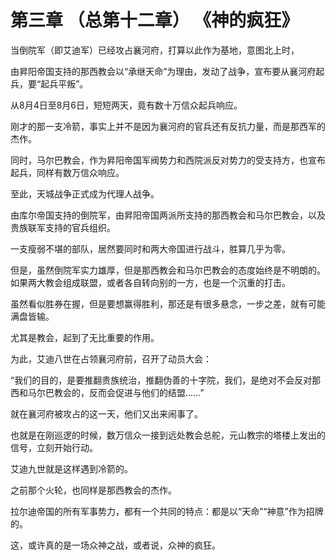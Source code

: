# 第三章 （总第十二章）  《神的疯狂》

当倒院军（即艾迪军）已经攻占襄河府，打算以此作为基地，意图北上时，

由昇阳帝国支持的那西教会以“承继天命”为理由，发动了战争，宣布要从襄河府起兵，要“起兵平叛”。

从8月4日至8月6日，短短两天，竟有数十万信众起兵响应。

刚才的那一支冷箭，事实上并不是因为襄河府的官兵还有反抗力量，而是那西军的杰作。

同时，马尔巴教会，作为昇阳帝国军阀势力和西院派反对势力的受支持方，也宣布起兵，同样有数万信众响应。

至此，天城战争正式成为代理人战争。

由库尔帝国支持的倒院军，由昇阳帝国两派所支持的那西教会和马尔巴教会，以及贵族联军支持的官兵组织。

一支瘦弱不堪的部队，居然要同时和两大帝国进行战斗，胜算几乎为零。

但是，虽然倒院军实力雄厚，但是那西教会和马尔巴教会的态度始终是不明朗的。如果两大教会组成联盟，或者各自转向别的一方，也是一个沉重的打击。

虽然看似胜券在握，但是要想赢得胜利，那还是有很多悬念，一步之差，就有可能满盘皆输。

尤其是教会，起到了无比重要的作用。

为此，艾迪八世在占领襄河府前，召开了动员大会：

“我们的目的，是要推翻贵族统治，推翻伪善的十字院，我们，是绝对不会反对那西和马尔巴教会的，反而会促进与他们的结盟……”

就在襄河府被攻占的这一天，他们又出来闹事了。

也就是在刚巡逻的时候，数万信众一接到远处教会总舵，元山教宗的塔楼上发出的信号，立刻开始行动。

艾迪九世就是这样遇到冷箭的。

之前那个火轮，也同样是那西教会的杰作。

拉尔迪帝国的所有军事势力，都有一个共同的特点：都是以“天命”“神意”作为招牌的。

这，或许真的是一场众神之战，或者说，众神的疯狂。